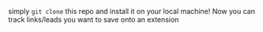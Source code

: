 simply `git clone` this repo and install it on your local machine!
Now you can track links/leads you want to save onto an extension
